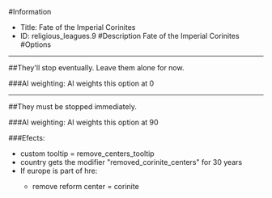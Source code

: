 #Information
 - Title: Fate of the Imperial Corinites
 - ID: religious_leagues.9
#Description
Fate of the Imperial Corinites
#Options

___
##They'll stop eventually. Leave them alone for now.

###AI weighting:
AI weights this option at 0


___
##They must be stopped immediately.

###AI weighting:
AI weights this option at 90


###Efects:<ul><li>custom tooltip = remove_centers_tooltip</li><li>country gets the modifier "removed_corinite_centers" for 30 years</li><li>If europe is part of hre:</li><ul><li>remove reform center = corinite</li></ul></ul>
